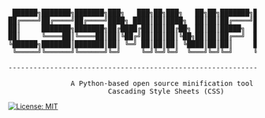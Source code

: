 <pre>

 ██████╗███████╗███████╗███╗   ███╗██╗███╗   ██╗██╗███████╗██╗███████╗██████╗ 
██╔════╝██╔════╝██╔════╝████╗ ████║██║████╗  ██║██║██╔════╝██║██╔════╝██╔══██╗
██║     ███████╗███████╗██╔████╔██║██║██╔██╗ ██║██║█████╗  ██║█████╗  ██████╔╝
██║     ╚════██║╚════██║██║╚██╔╝██║██║██║╚██╗██║██║██╔══╝  ██║██╔══╝  ██╔══██╗
╚██████╗███████║███████║██║ ╚═╝ ██║██║██║ ╚████║██║██║     ██║███████╗██║  ██║
 ╚═════╝╚══════╝╚══════╝╚═╝     ╚═╝╚═╝╚═╝  ╚═══╝╚═╝╚═╝     ╚═╝╚══════╝╚═╝  ╚═╝
                                                                              
------------------------------------------------------------------------------

               A Python-based open source minification tool for
                        Cascading Style Sheets (CSS)
</pre>

[![License: MIT](https://img.shields.io/badge/License-MIT-yellow.svg)](https://opensource.org/licenses/MIT)

<div>

